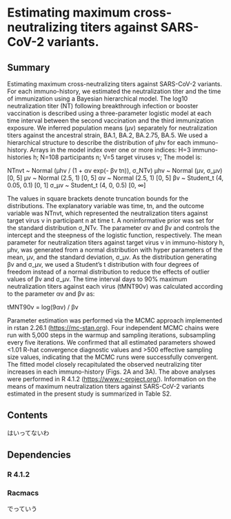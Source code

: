 # Estimating maximum cross-neutralizing titers against SARS-CoV-2 variants.

## Summary
Estimating maximum cross-neutralizing titers against SARS-CoV-2 variants.
For each immuno-history, we estimated the neutralization titer and the time of immunization using a Bayesian hierarchical model. The log10 neutralization titer (NT) following breakthrough infection or booster vaccination is described using a three-parameter logistic model at each time interval between the second vaccination and the third immunization exposure. We inferred population means (μv) separately for neutralization titers against the ancestral strain, BA.1, BA.2, BA.2.75, BA.5. We used a hierarchical structure to describe the distribution of µhv for each immuno-history. Arrays in the model index over one or more indices: H=3 immuno-histories h; N=108 participants n; V=5 target viruses v; The model is:

 NTnvt ~ Normal (µhv / (1 + αv exp(- βv tn)), σ_NTv)
 µhv ~ Normal (µv, σ_µv) [0, 5]
 µv ~ Normal (2.5, 1) [0, 5]
 αv ~ Normal (2.5, 1) [0, 5]
 βv ~ Student_t (4, 0.05, 0.1) [0, 1]
 σ_µv ~ Student_t (4, 0, 0.5) [0, ∞]

The values in square brackets denote truncation bounds for the distributions. The explanatory variable was time, tn, and the outcome variable was NTnvt, which represented the neutralization titers against target virus v in participant n at time t. A noninformative prior was set for the standard distribution σ_NTv. The parameter αv and βv and controls the intercept and the steepness of the logistic function, respectively. The mean parameter for neutralization titers against target virus v in immuno-history h, µhv, was generated from a normal distribution with hyper parameters of the mean, µv, and the standard deviation, σ_µv. As the distribution generating βv and σ_µv, we used a Student’s t distribution with four degrees of freedom instead of a normal distribution to reduce the effects of outlier values of βv and σ_µv. 
The time interval days to 90% maximum neutralization titers against each virus (tMNT90v) was calculated according to the parameter αv and βv as:

 tMNT90v = log(9αv) / βv

Parameter estimation was performed via the MCMC approach implemented in rstan 2.26.1 (https://mc-stan.org). Four independent MCMC chains were run with 5,000 steps in the warmup and sampling iterations, subsampling every five iterations. We confirmed that all estimated parameters showed <1.01 R-hat convergence diagnostic values and >500 effective sampling size values, indicating that the MCMC runs were successfully convergent. The fitted model closely recapitulated the observed neutralizing titer increases in each immuno-history (Figs. 2A and 3A). The above analyses were performed in R 4.1.2 (https://www.r-project.org/). Information on the means of maximum neutralization titers against SARS-CoV-2 variants estimated in the present study is summarized in Table S2.

## Contents
はいってないわ

## Dependencies
### R 4.1.2
### Racmacs
でっていう
